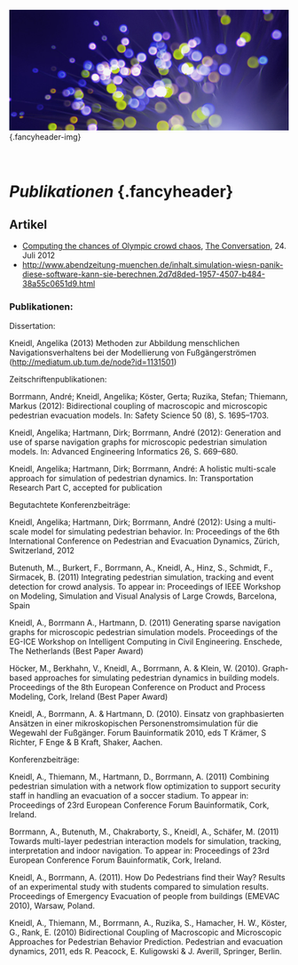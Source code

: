 ![](/img/accurate-bild-3.jpg) {.fancyheader-img}
# *<br />Publikationen* {.fancyheader}

## Artikel

- [Computing the chances of Olympic crowd chaos](http://theconversation.com/computing-the-chances-of-olympic-crowd-chaos-8066), [The Conversation](http://theconversation.com/), 24. Juli 2012
- http://www.abendzeitung-muenchen.de/inhalt.simulation-wiesn-panik-diese-software-kann-sie-berechnen.2d7d8ded-1957-4507-b484-38a55c0651d9.html

### Publikationen:


Dissertation:


Kneidl, Angelika (2013) Methoden zur Abbildung menschlichen Navigationsverhaltens bei der Modellierung von Fußgängerströmen (http://mediatum.ub.tum.de/node?id=1131501)


Zeitschriftenpublikationen:


Borrmann, André; Kneidl, Angelika; Köster, Gerta; Ruzika, Stefan; Thiemann, Markus (2012): Bidirectional coupling of macroscopic and microscopic pedestrian evacuation models. In: Safety Science 50 (8), S. 1695–1703.


Kneidl, Angelika; Hartmann, Dirk; Borrmann, André (2012): Generation and use of sparse navigation graphs for microscopic pedestrian simulation models. In: Advanced Engineering Informatics 26, S. 669–680.


Kneidl, Angelika; Hartmann, Dirk; Borrmann, André: A holistic multi-scale approach for simulation of pedestrian dynamics. In: Transportation Research Part C, accepted for publication


Begutachtete Konferenzbeiträge:


Kneidl, Angelika; Hartmann, Dirk; Borrmann, André (2012): Using a multi-scale model for simulating pedestrian behavior. In: Proceedings of the 6th International Conference on Pedestrian and Evacuation Dynamics, Zürich, Switzerland, 2012 


Butenuth, M.., Burkert, F., Borrmann, A., Kneidl, A., Hinz, S., Schmidt, F., Sirmacek, B. (2011) Integrating pedestrian simulation, tracking and event detection for crowd analysis. To appear in: Proceedings of IEEE Workshop on Modeling, Simulation and Visual Analysis of Large Crowds, Barcelona, Spain


Kneidl, A., Borrmann A., Hartmann, D. (2011) Generating sparse navigation graphs for microscopic pedestrian simulation models. Proceedings of the EG-ICE Workshop on Intelligent Computing in Civil Engineering. Enschede, The Netherlands (Best Paper Award)


Höcker, M., Berkhahn, V., Kneidl, A., Borrmann, A. & Klein, W. (2010). Graph-based approaches for simulating pedestrian dynamics in building models. Proceedings of the 8th European Conference on Product and Process Modeling, Cork, Ireland (Best Paper Award)


Kneidl, A., Borrmann, A. & Hartmann, D. (2010). Einsatz von graphbasierten Ansätzen in einer mikroskopischen Personenstromsimulation für die Wegewahl der Fußgänger. Forum Bauinformatik 2010, eds T Krämer, S Richter, F Enge & B Kraft, Shaker, Aachen.


Konferenzbeiträge:


Kneidl, A., Thiemann, M., Hartmann, D., Borrmann, A. (2011) Combining pedestrian simulation with a network flow optimization to support security staff in handling an evacuation of a soccer stadium. To appear in: Proceedings of 23rd European Conference Forum Bauinformatik, Cork, Ireland.


Borrmann, A., Butenuth, M., Chakraborty, S., Kneidl, A., Schäfer, M. (2011) Towards multi-layer pedestrian interaction models for simulation, tracking, interpretation and indoor navigation. To appear in: Proceedings of 23rd European Conference Forum Bauinformatik, Cork, Ireland.


Kneidl, A., Borrmann, A. (2011). How Do Pedestrians find their Way? Results of an experimental study with students compared to simulation results. Proceedings of Emergency Evacuation of people from buildings (EMEVAC 2010), Warsaw, Poland. 

Kneidl, A., Thiemann, M., Borrmann, A., Ruzika, S., Hamacher, H. W., Köster, G., Rank, E. (2010) Bidirectional Coupling of Macroscopic and Microscopic Approaches for Pedestrian Behavior Prediction. Pedestrian and evacuation dynamics, 2011, eds R. Peacock, E. Kuligowski & J. Averill, Springer, Berlin.


